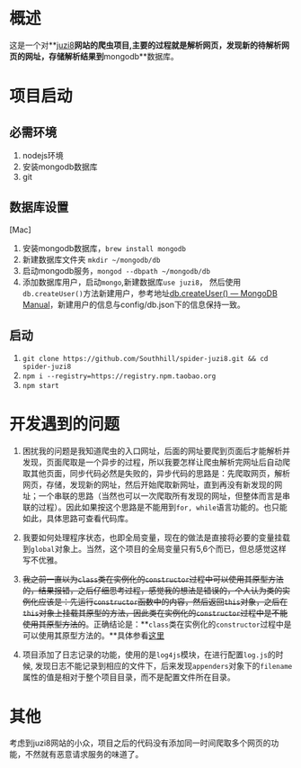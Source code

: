 # 概述
这是一个对**[juzi8](http://www.juzi8.com/)**网站的爬虫项目,主要的过程就是解析网页，发现新的待解析网页的网址，存储解析结果到**mongodb**数据库。

# 项目启动
## 必需环境
1. nodejs环境
2. 安装mongodb数据库
3. git

## 数据库设置
[Mac]
1. 安装mongodb数据库，`brew install mongodb`
2. 新建数据库文件夹 `mkdir ~/mongodb/db`
3. 启动mongodb服务，`mongod --dbpath ~/mongodb/db`
4. 添加数据库用户，启动`mongo`,新建数据库`use juzi8`， 然后使用`db.createUser()`方法新建用户，参考地址[db.createUser() &mdash; MongoDB Manual](https://docs.mongodb.com/manual/reference/method/db.createUser/index.html)，新建用户的信息与config/db.json下的信息保持一致。

## 启动
1. `git clone https://github.com/Southhill/spider-juzi8.git && cd spider-juzi8`
2. `npm i --registry=https://registry.npm.taobao.org`
3. `npm start`

# 开发遇到的问题
1. 困扰我的问题是我知道爬虫的入口网址，后面的网址要爬到页面后才能解析并发现，页面爬取是一个异步的过程，所以我要怎样让爬虫解析完网址后自动爬取其他页面，同步代码必然是失败的，异步代码的思路是：先爬取网页，解析网页，存储，发现新的网址，然后开始爬取新网址，直到再没有新发现的网址；一个串联的思路（当然也可以一次爬取所有发现的网址，但整体而言是串联的过程）。因此如果按这个思路是不能用到`for, while`语言功能的。也只能如此，具体思路可查看代码库。

2. 我要如何处理程序状态，也即全局变量，现在的做法是直接将必要的变量挂载到`global`对象上。当然，这个项目的全局变量只有5,6个而已，但总感觉这样写不优雅。

3. ~~我之前一直以为`class`类在实例化的`constructor`过程中可以使用其原型方法的，结果报错，之后仔细思考过程，感觉我的想法是错误的，个人认为类的实例化应该是：先运行`constructor`函数中的内容，然后返回`this`对象，之后在`this`对象上挂载其原型的方法，因此类在实例化的`constructor`过程中是不能使用其原型方法的~~。正确结论是：**`class`类在实例化的`constructor`过程中是可以使用其原型方法的。**具体参看[这里](https://github.com/Southhill/spider-juzi8/issues/1)

4. 项目添加了日志记录的功能，使用的是`log4js`模块，在进行配置`log.js`的时候, 发现日志不能记录到相应的文件下，后来发现`appenders`对象下的`filename`属性的值是相对于整个项目目录，而不是配置文件所在目录。

# 其他
考虑到juzi8网站的小众，项目之后的代码没有添加同一时间爬取多个网页的功能，不然就有恶意请求服务的味道了。
